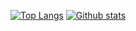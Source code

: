 
[![Top Langs](https://github-readme-stats.vercel.app/api/top-langs/?username=tboltondev&layout=compact&theme=github_dark&hide_border=true&langs_count=6)](https://github.com/tboltondev)
[![Github stats](https://github-readme-stats.vercel.app/api?username=tboltondev&theme=github_dark&hide_border=true&line_height=20&show_icons=true&hide_rank=true)](https://github.com/tboltondev)
